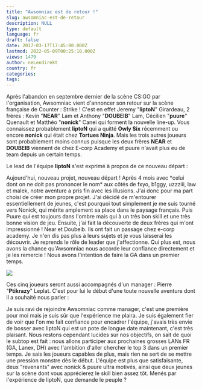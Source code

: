 ```yaml
---
title: "Awsomniac est de retour !"
slug: awsomniac-est-de-retour
description: NULL
type: default
language: fr
draft: false
date: 2017-03-17T17:45:00.000Z
lastmod: 2022-05-09T00:25:10.000Z
views: 1479
author: neLendirekt
country: fr
categories:
tags:
---
```

Après l'abandon en septembre dernier de la scène CS:GO par l'organisation, Awsomniac vient d'annoncer son retour sur la scène française de Counter : Strike ! C'est en effet Jeremy "**liptoN**" Girardeau, 2 frères : Kevin "**NEAR**" Lam et Anthony "**DOUBEIB**" Lam, Cécilien "**puure**" Quenault et Matthéo "**nonick**" Canei qui forment la nouvelle line-up. Vous connaissez probablement **liptoN** qui a quitté **Owly Six** récemment ou encore **nonick** qui était chez **Tortues Ninja**. Mais les trois autres joueurs sont probablement moins connus puisque les deux frères **NEAR** et **DOUBEIB** viennent de chez E-corp Academy et puure n'avait plus eu de team depuis un certain temps.

Le lead de l'équipe **liptoN** s'est exprimé à propos de ce nouveau départ :

Aujourd'hui, nouveau projet, nouveau départ ! Après 4 mois avec \*celui dont on ne doit pas prononcer le nom\* aux côtés de fxyo, b1ggy, uzzziii, law et malek, notre aventure a pris fin avec les illusions. J'ai donc pour ma part choisi de créer mon propre projet. J'ai décidé de m'entourer essentiellement de jeunes, c'est pourquoi tout simplement je me suis tourné vers Nonick, qui mérite amplement sa place dans le paysage français. Puis Puure qui est toujours dans l'ombre mais qui à un très bon skill et une très bonne vision de jeu. Ensuite, j'ai fait la découverte de deux frères qui m'ont impressionné ! Near et Doubeib. Ils ont fait un passage chez e-corp academy. Je n'en dis pas plus à leurs sujets et je vous laisserai les découvrir. Je reprends le rôle de leader que j'affectionne. Qui plus est, nous avons la chance qu'Awsomniac nous accorde leur confiance directement et je les remercie ! Nous avons l'intention de faire la GA dans un premier temps. 

![](/storage/images/58cc1febeef06_awsomniacjpg.jpg)

Ces cinq joueurs seront aussi accompagnés d'un manager : Pierre "**Ptikrazy**" Leplat. C'est pour lui le début d'une toute nouvelle aventure dont il a souhaité nous parler :

Je suis ravi de rejoindre Awsomniac comme manager, c'est une première pour moi mais je suis sûr que l'expérience me plaira. Je suis également fier de voir que l'on me fait confiance pour encadrer l'équipe, j'avais très envie de bosser avec liptoN qui est un pote de longue date maintenant, c'est très plaisant. Nous restons cependant lucides sur nos objectifs, on sait de quoi le subtop est fait : nous allons participer aux prochaines grosses LANs FR (GA, Lanex, DH) avec l'ambition d'aller chercher le top 3 dans un premier temps. Je sais les joueurs capables de plus, mais rien ne sert de se mettre une pression monstre dès le début. L'équipe est plus que satisfaisante, deux "revenants" avec nonick & puure ultra motivés, ainsi que deux jeunes sur la scène dont vous apprécierez le skill bien assez tôt. Menés par l'expérience de liptoN, que demande le peuple ? 
